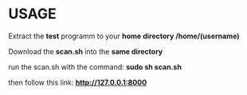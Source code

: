# USAGE
Extract the **test** programm to your **home directory  /home/(username)** 

Download the **scan.sh** into the **same directory**

run  the scan.sh with the command: **sudo sh scan.sh**

then follow this link: **http://127.0.0.1:8000**
